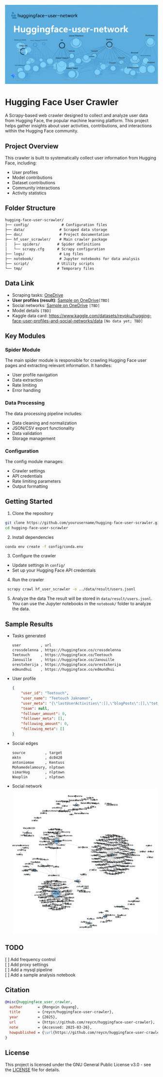 <!--
 * @Author: Rongxin rongxin@u.nus.edu
 * @Date: 2025-03-25 23:52:25
 * @LastEditors: Rongxin rongxin@u.nus.edu
 * @LastEditTime: 2025-03-26 19:06:06
 * @FilePath: /hugging-face-user-scrawler/README.MD
 * @Description: 这是默认设置,请设置`customMade`, 打开koroFileHeader查看配置 进行设置: https://github.com/OBKoro1/koro1FileHeader/wiki/%E9%85%8D%E7%BD%AE
-->
![huggingface-user-crawler](output/figure/huggingface-user-crawler.jpeg)
# Hugging Face User Crawler

A Scrapy-based web crawler designed to collect and analyze user data from Hugging Face, the popular machine learning platform. This project helps gather insights about user activities, contributions, and interactions within the Hugging Face community.

## Project Overview

This crawler is built to systematically collect user information from Hugging Face, including:
- User profiles
- Model contributions
- Dataset contributions
- Community interactions
- Activity statistics

## Folder Structure

```
hugging-face-user-scrawler/
├── config/               # Configuration files
├── data/                # Scraped data storage
├── doc/                 # Project documentation
├── hf_user_scrawler/    # Main crawler package
│   ├── spiders/        # Spider definitions
│   └── scrapy.cfg      # Scrapy configuration
├── logs/                # Log files
├── notebook/            # Jupyter notebooks for data analysis
├── script/             # Utility scripts
└── tmp/                # Temporary files
```

## Data Link
- Scraping tasks: [OneDrive](https://1drv.ms/f/c/7899f3f566e5efe5/Ei2nIyibobxMlBWGjGz7bdIBn-cTWUhy4ajSY1aH9yTqiQ?e=LejL3Q)
- **User profiles (result)**: [Sample on OneDrive](https://1drv.ms/f/c/7899f3f566e5efe5/EjbbKNowwQRGtfak7roKT5IBuN7GbsrNOTg8Go894PMqbQ?e=VlhjVm)`[TBD]`  
- Social networks: [Sample on OneDrive](https://1drv.ms/f/c/7899f3f566e5efe5/EnKAHPmI0P9CiM6EQjr4vAQBKwRp__sRNfyA3M-QVdc-dA?e=OPjiKc) `[TBD]`  
- Model details `[TBD]`  
- Kaggle data card: https://www.kaggle.com/datasets/reypku/hugging-face-user-profiles-and-social-networks/data `[No data yet; TBD]`

## Key Modules

### Spider Module
The main spider module is responsible for crawling Hugging Face user pages and extracting relevant information. It handles:
- User profile navigation
- Data extraction
- Rate limiting
- Error handling

### Data Processing
The data processing pipeline includes:
- Data cleaning and normalization
- JSON/CSV export functionality
- Data validation
- Storage management

### Configuration
The config module manages:
- Crawler settings
- API credentials
- Rate limiting parameters
- Output formatting

## Getting Started

1. Clone the repository
```bash
git clone https://github.com/yourusername/hugging-face-user-scrawler.git
cd hugging-face-user-scrawler
```

2. Install dependencies
```bash
conda env create -f config/conda.env
```

3. Configure the crawler
- Update settings in `config/`
- Set up your Hugging Face API credentials

4. Run the crawler
```bash
 scrapy crawl hf_user_scrawler -o ../data/result/users.jsonl  
```
5. Analyze the data
The result will be stored in `data/result/users.jsonl`. You can use the Jupyter notebooks in the `notebook/` folder to analyze the data.

## Sample Results
- Tasks generated
    ```csv
    user         , url
    crossdelenna , https://huggingface.co/crossdelenna
    Teetouch     , https://huggingface.co/Teetouch
    Janouille    , https://huggingface.co/Janouille
    orestxherija , https://huggingface.co/orestxherija
    edmundhui    , https://huggingface.co/edmundhui
    ```
- User profile
    ```json
    {
        "user_id": "Teetouch",
        "user_name": "Teetouch Jaknamon",
        "user_meta": "{\"lastUserActivities\":[],\"blogPosts\":[],\"totalBlogPosts\":0,\"canReadDatabase\":false,\"canManageEntities\":false,\"canReadEntities\":false,\"canImpersonate\":false,\"canManageBilling\":false,\"communityScore\":0,\"collections\":[],\"datasets\":[],\"models\":[{\"author\":\"Teetouch\",\"authorData\":{\"_id\":\"620b0b423c0931626a7c92c2\",\"avatarUrl\":\"/avatars/d150cef7965877a88d7400c431c626d7.svg\",\"fullname\":\"Teetouch Jaknamon\",\"name\":\"Teetouch\",\"type\":\"user\",\"isPro\":false,\"isHf\":false,\"isHfAdmin\":false,\"isMod\":false},\"downloads\":0,\"gated\":false,\"id\":\"Teetouch/TEETOUQQ2222-attacut-th-to-en-pt2\",\"availableInferenceProviders\":[],\"lastModified\":\"2022-03-10T17:45:31.000Z\",\"likes\":0,\"private\":false,\"repoType\":\"model\",\"isLikedByUser\":false}],\"numberLikes\":0,\"papers\":[],\"posts\":[],\"totalPosts\":0,\"spaces\":[],\"u\":{\"avatarUrl\":\"/avatars/d150cef7965877a88d7400c431c626d7.svg\",\"isPro\":false,\"fullname\":\"Teetouch Jaknamon\",\"user\":\"Teetouch\",\"orgs\":[],\"signup\":{},\"isHf\":false,\"isMod\":false,\"type\":\"user\"},\"upvotes\":0,\"repoFilterModels\":{\"sortKey\":\"modified\"},\"repoFilterDatasets\":{\"sortKey\":\"modified\"},\"repoFilterSpaces\":{\"sortKey\":\"modified\"},\"numFollowers\":0,\"numFollowingUsers\":0,\"numFollowingOrgs\":0,\"isFollowing\":false,\"isFollower\":false,\"sampleFollowers\":[],\"isWatching\":false,\"acceptLanguages\":[\"en\"]}",
        "team": null,
        "follower_amount": 0,
        "follower_meta": [],
        "following_amount": 0,
        "following_meta": []
    }
    ```
- Social edges
    ```csv
    source         , target
    mktn           , dc0420
    antoniomae     , Kentuss
    Mohamedelamoury, nlptown
    simarHug       , nlptown
    Wauplin        , nlptown
    ```
- Social network
  ![social_network](output/figure/network.png)

## TODO  
[ ] Add frequency control  
[ ] Add proxy settings  
[ ] Add a mysql pipeline  
[ ] Add a sample analysis notebook  

## Citation
```bibtex
@misc{huggingface_user_crawler,
  author       = {Rongxin Ouyang},
  title        = {reycn/huggingface-user-crawler},
  year         = {2025},
  url          = {https://github.com/reycn/huggingface-user-crawler},
  note         = {Accessed: 2025-03-26},
  howpublished = {\url{https://github.com/reycn/huggingface-user-crawler}}
}
```

## License

This project is licensed under the GNU General Public License v3.0 - see the [LICENSE](LICENSE) file for details.

